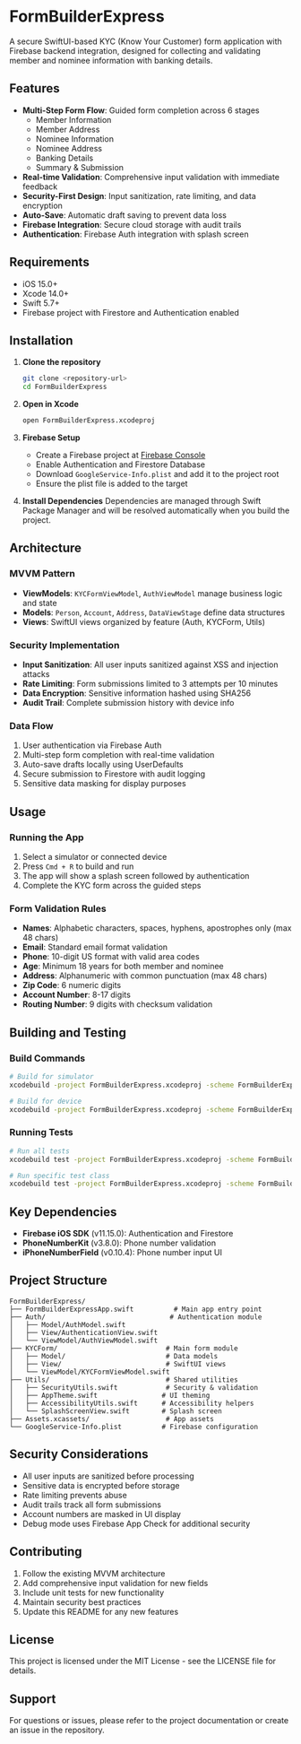 # FormBuilderExpress

A secure SwiftUI-based KYC (Know Your Customer) form application with Firebase backend integration, designed for collecting and validating member and nominee information with banking details.

## Features

- **Multi-Step Form Flow**: Guided form completion across 6 stages
  - Member Information
  - Member Address
  - Nominee Information  
  - Nominee Address
  - Banking Details
  - Summary & Submission
- **Real-time Validation**: Comprehensive input validation with immediate feedback
- **Security-First Design**: Input sanitization, rate limiting, and data encryption
- **Auto-Save**: Automatic draft saving to prevent data loss
- **Firebase Integration**: Secure cloud storage with audit trails
- **Authentication**: Firebase Auth integration with splash screen

## Requirements

- iOS 15.0+
- Xcode 14.0+
- Swift 5.7+
- Firebase project with Firestore and Authentication enabled

## Installation

1. **Clone the repository**
   ```bash
   git clone <repository-url>
   cd FormBuilderExpress
   ```

2. **Open in Xcode**
   ```bash
   open FormBuilderExpress.xcodeproj
   ```

3. **Firebase Setup**
   - Create a Firebase project at [Firebase Console](https://console.firebase.google.com)
   - Enable Authentication and Firestore Database
   - Download `GoogleService-Info.plist` and add it to the project root
   - Ensure the plist file is added to the target

4. **Install Dependencies**
   Dependencies are managed through Swift Package Manager and will be resolved automatically when you build the project.

## Architecture

### MVVM Pattern
- **ViewModels**: `KYCFormViewModel`, `AuthViewModel` manage business logic and state
- **Models**: `Person`, `Account`, `Address`, `DataViewStage` define data structures
- **Views**: SwiftUI views organized by feature (Auth, KYCForm, Utils)

### Security Implementation
- **Input Sanitization**: All user inputs sanitized against XSS and injection attacks
- **Rate Limiting**: Form submissions limited to 3 attempts per 10 minutes
- **Data Encryption**: Sensitive information hashed using SHA256
- **Audit Trail**: Complete submission history with device info

### Data Flow
1. User authentication via Firebase Auth
2. Multi-step form completion with real-time validation
3. Auto-save drafts locally using UserDefaults
4. Secure submission to Firestore with audit logging
5. Sensitive data masking for display purposes

## Usage

### Running the App
1. Select a simulator or connected device
2. Press `Cmd + R` to build and run
3. The app will show a splash screen followed by authentication
4. Complete the KYC form across the guided steps

### Form Validation Rules
- **Names**: Alphabetic characters, spaces, hyphens, apostrophes only (max 48 chars)
- **Email**: Standard email format validation
- **Phone**: 10-digit US format with valid area codes
- **Age**: Minimum 18 years for both member and nominee
- **Address**: Alphanumeric with common punctuation (max 48 chars)
- **Zip Code**: 6 numeric digits
- **Account Number**: 8-17 digits
- **Routing Number**: 9 digits with checksum validation

## Building and Testing

### Build Commands
```bash
# Build for simulator
xcodebuild -project FormBuilderExpress.xcodeproj -scheme FormBuilderExpress -sdk iphonesimulator

# Build for device
xcodebuild -project FormBuilderExpress.xcodeproj -scheme FormBuilderExpress -sdk iphoneos
```

### Running Tests
```bash
# Run all tests
xcodebuild test -project FormBuilderExpress.xcodeproj -scheme FormBuilderExpress -destination 'platform=iOS Simulator,name=iPhone 15'

# Run specific test class
xcodebuild test -project FormBuilderExpress.xcodeproj -scheme FormBuilderExpress -destination 'platform=iOS Simulator,name=iPhone 15' -only-testing:FormBuilderExpressTests/KYCFormViewModelTests
```

## Key Dependencies

- **Firebase iOS SDK** (v11.15.0): Authentication and Firestore
- **PhoneNumberKit** (v3.8.0): Phone number validation
- **iPhoneNumberField** (v0.10.4): Phone number input UI

## Project Structure

```
FormBuilderExpress/
├── FormBuilderExpressApp.swift          # Main app entry point
├── Auth/                               # Authentication module
│   ├── Model/AuthModel.swift
│   ├── View/AuthenticationView.swift
│   └── ViewModel/AuthViewModel.swift
├── KYCForm/                           # Main form module
│   ├── Model/                         # Data models
│   ├── View/                          # SwiftUI views
│   └── ViewModel/KYCFormViewModel.swift
├── Utils/                             # Shared utilities
│   ├── SecurityUtils.swift            # Security & validation
│   ├── AppTheme.swift                # UI theming
│   ├── AccessibilityUtils.swift      # Accessibility helpers
│   └── SplashScreenView.swift        # Splash screen
├── Assets.xcassets/                   # App assets
└── GoogleService-Info.plist          # Firebase configuration
```

## Security Considerations

- All user inputs are sanitized before processing
- Sensitive data is encrypted before storage
- Rate limiting prevents abuse
- Audit trails track all form submissions
- Account numbers are masked in UI display
- Debug mode uses Firebase App Check for additional security

## Contributing

1. Follow the existing MVVM architecture
2. Add comprehensive input validation for new fields
3. Include unit tests for new functionality
4. Maintain security best practices
5. Update this README for any new features

## License

This project is licensed under the MIT License - see the LICENSE file for details.

## Support

For questions or issues, please refer to the project documentation or create an issue in the repository.